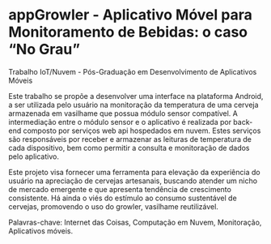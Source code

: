 # appGrowler - Aplicativo Móvel para Monitoramento de Bebidas: o caso “No Grau”

Trabalho IoT/Nuvem - Pós-Graduação em Desenvolvimento de Aplicativos Móveis

Este trabalho se propõe a desenvolver uma interface na plataforma Android, a ser utilizada pelo usuário na monitoração da temperatura de uma cerveja armazenada em vasilhame que possua módulo sensor compatível. A intermediação entre o módulo sensor e o aplicativo é realizada por back-end composto por serviços web api hospedados em nuvem. Estes serviços são responsáveis por receber e armazenar as leituras de temperatura de cada dispositivo, bem como permitir a consulta e monitoração de dados pelo aplicativo.

Este projeto visa fornecer uma ferramenta para elevação da experiência do usuário na apreciação de cervejas artesanais, buscando atender um nicho de mercado emergente e que apresenta tendência de crescimento consistente. Há ainda o viés do estímulo ao consumo sustentável de cervejas, promovendo o uso do growler, vasilhame reutilizável.

Palavras-chave: Internet das Coisas, Computação em Nuvem, Monitoração, Aplicativos móveis.
